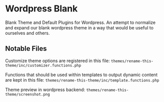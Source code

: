 # Wordpress Blank
Blank Theme and Default Plugins for Wordpress. An attempt to normalize and expand our blank wordpress theme in a way that would be useful to ourselves and others.

## Notable Files


Customize theme options are registered in this file: `themes/rename-this-theme/inc/customizer.functions.php`


Functions that should be used within templates to output dynamic content are kept in this file: `themes/rename-this-theme/inc/template.functions.php`

Theme preview in wordpress backend: `themes/rename-this-theme/screenshot.png`


